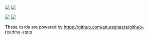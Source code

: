 ![](https://github-readme-stats.vercel.app/api/pin/?username=streamwest-1629&repo=desires-of-sheep&show_owner=true)
![](https://github-readme-stats.vercel.app/api/pin/?username=rehearsal-open&repo=rehearsal&show_owner=true)

![](https://github-readme-stats.vercel.app/api/top-langs/?username=streamwest-1629&theme=maroongold)
![](https://github-readme-stats.vercel.app/api/?username=streamwest-1629&show_icons=true&count_private=true&theme=maroongold)


These cards are powered by https://github.com/anuraghazra/github-readme-stats
